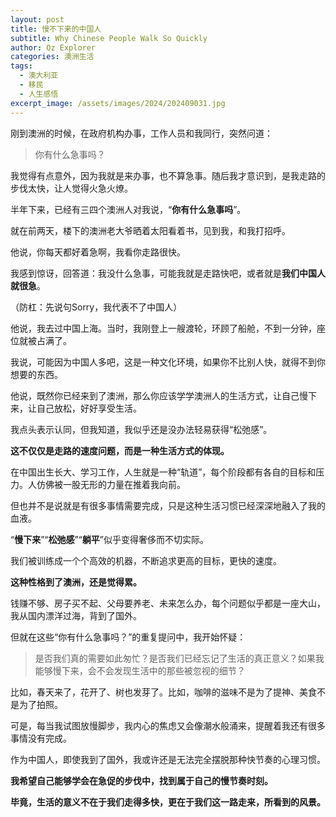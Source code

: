 ```yaml
---
layout: post
title: 慢不下来的中国人
subtitle: Why Chinese People Walk So Quickly
author: Oz Explorer
categories: 澳洲生活
tags:
  - 澳大利亚
  - 移民
  - 人生感悟
excerpt_image: /assets/images/2024/202409031.jpg
---
```


刚到澳洲的时候，在政府机构办事，工作人员和我同行，突然问道：

> 你有什么急事吗？

我觉得有点意外，因为我就是来办事，也不算急事。随后我才意识到，是我走路的步伐太快，让人觉得火急火燎。

半年下来，已经有三四个澳洲人对我说，“**你有什么急事吗**”。

就在前两天，楼下的澳洲老大爷晒着太阳看着书，见到我，和我打招呼。

他说，你每天都好着急啊，我看你走路很快。

我感到惊讶，回答道：我没什么急事，可能我就是走路快吧，或者就是**我们中国人就很急**。

（防杠：先说句Sorry，我代表不了中国人）

他说，我去过中国上海。当时，我刚登上一艘渡轮，环顾了船舱，不到一分钟，座位就被占满了。

我说，可能因为中国人多吧，这是一种文化环境，如果你不比别人快，就得不到你想要的东西。

他说，既然你已经来到了澳洲，那么你应该学学澳洲人的生活方式，让自己慢下来，让自己放松，好好享受生活。

我点头表示认同，但我知道，我似乎还是没办法轻易获得“松弛感”。

**这不仅仅是走路的速度问题，而是一种生活方式的体现。**

在中国出生长大、学习工作，人生就是一种“轨道”，每个阶段都有各自的目标和压力。人仿佛被一股无形的力量在推着我向前。

但也并不是说就是有很多事情需要完成，只是这种生活习惯已经深深地融入了我的血液。

“**慢下来**”“**松弛感**”“**躺平**”似乎变得奢侈而不切实际。

我们被训练成一个个高效的机器，不断追求更高的目标，更快的速度。

**这种性格到了澳洲，还是觉得累。**

钱赚不够、房子买不起、父母要养老、未来怎么办，每个问题似乎都是一座大山，我从国内漂洋过海，背到了国外。

但就在这些“你有什么急事吗？”的重复提问中，我开始怀疑：

> 是否我们真的需要如此匆忙？是否我们已经忘记了生活的真正意义？如果我能够慢下来，会不会发现生活中的那些被忽视的细节？

比如，春天来了，花开了、树也发芽了。比如，咖啡的滋味不是为了提神、美食不是为了拍照。

可是，每当我试图放慢脚步，我内心的焦虑又会像潮水般涌来，提醒着我还有很多事情没有完成。

作为中国人，即使我到了国外，我或许还是无法完全摆脱那种快节奏的心理习惯。

**我希望自己能够学会在急促的步伐中，找到属于自己的慢节奏时刻。**

**毕竟，生活的意义不在于我们走得多快，更在于我们这一路走来，所看到的风景。**